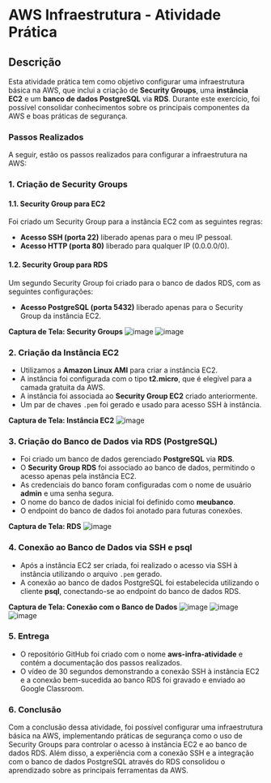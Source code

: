 # AWS Infraestrutura - Atividade Prática

## Descrição

Esta atividade prática tem como objetivo configurar uma infraestrutura básica na AWS, que inclui a criação de **Security Groups**, uma **instância EC2** e um **banco de dados PostgreSQL** via **RDS**. Durante este exercício, foi possível consolidar conhecimentos sobre os principais componentes da AWS e boas práticas de segurança.

### Passos Realizados

A seguir, estão os passos realizados para configurar a infraestrutura na AWS:


### 1. **Criação de Security Groups**

#### 1.1. Security Group para EC2
Foi criado um Security Group para a instância EC2 com as seguintes regras:
- **Acesso SSH (porta 22)** liberado apenas para o meu IP pessoal.
- **Acesso HTTP (porta 80)** liberado para qualquer IP (0.0.0.0/0).

#### 1.2. Security Group para RDS
Um segundo Security Group foi criado para o banco de dados RDS, com as seguintes configurações:
- **Acesso PostgreSQL (porta 5432)** liberado apenas para o Security Group da instância EC2.

**Captura de Tela: Security Groups**
![image](https://github.com/user-attachments/assets/f94cf16d-cb22-4582-9ca0-6e4da47ccb93)
![image](https://github.com/user-attachments/assets/c4c144f6-70ea-427a-aa96-e96c00c97388)


### 2. **Criação da Instância EC2**

- Utilizamos a **Amazon Linux AMI** para criar a instância EC2.
- A instância foi configurada com o tipo **t2.micro**, que é elegível para a camada gratuita da AWS.
- A instância foi associada ao **Security Group EC2** criado anteriormente.
- Um par de chaves `.pem` foi gerado e usado para acesso SSH à instância.

**Captura de Tela: Instância EC2**
![image](https://github.com/user-attachments/assets/7311756e-b365-4bdd-8d0c-7f4fc84a7690)



### 3. **Criação do Banco de Dados via RDS (PostgreSQL)**

- Foi criado um banco de dados gerenciado **PostgreSQL** via **RDS**.
- O **Security Group RDS** foi associado ao banco de dados, permitindo o acesso apenas pela instância EC2.
- As credenciais do banco foram configuradas com o nome de usuário **admin** e uma senha segura.
- O nome do banco de dados inicial foi definido como **meubanco**.
- O endpoint do banco de dados foi anotado para futuras conexões.

**Captura de Tela: RDS**
![image](https://github.com/user-attachments/assets/f78bf18f-ec00-4651-a669-b88a3c70cd17)



### 4. **Conexão ao Banco de Dados via SSH e psql**

- Após a instância EC2 ser criada, foi realizado o acesso via SSH à instância utilizando o arquivo `.pem` gerado.
- A conexão ao banco de dados PostgreSQL foi estabelecida utilizando o cliente **psql**, conectando-se ao endpoint do banco de dados RDS.

**Captura de Tela: Conexão com o Banco de Dados**
![image](https://github.com/user-attachments/assets/bd366677-3197-457c-9248-17544239a734)
![image](https://github.com/user-attachments/assets/d0e9ec4a-88cc-4c9d-9ddb-6d3457857629)
![image](https://github.com/user-attachments/assets/5e909cc8-3993-4684-a23b-7fb0e60079d4)


### 5. **Entrega**

- O repositório GitHub foi criado com o nome **aws-infra-atividade** e contém a documentação dos passos realizados.
- O vídeo de 30 segundos demonstrando a conexão SSH à instância EC2 e a conexão bem-sucedida ao banco RDS foi gravado e enviado ao Google Classroom.


### 6. **Conclusão**

Com a conclusão dessa atividade, foi possível configurar uma infraestrutura básica na AWS, implementando práticas de segurança como o uso de Security Groups para controlar o acesso à instância EC2 e ao banco de dados RDS. Além disso, a experiência com a conexão SSH e a integração com o banco de dados PostgreSQL através do RDS consolidou o aprendizado sobre as principais ferramentas da AWS.



